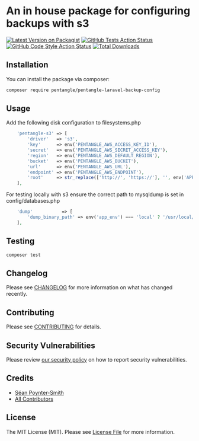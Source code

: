 # An in house package for configuring backups with s3

[![Latest Version on Packagist](https://img.shields.io/packagist/v/pentangle/pentangle_laravel_backup_config.svg?style=flat-square)](https://packagist.org/packages/pentangle/pentangle_laravel_backup_config)
[![GitHub Tests Action Status](https://img.shields.io/github/workflow/status/pentangle/pentangle_laravel_backup_config/run-tests?label=tests)](https://github.com/pentangle/pentangle_laravel_backup_config/actions?query=workflow%3ATests+branch%3Amaster)
[![GitHub Code Style Action Status](https://img.shields.io/github/workflow/status/pentangle/pentangle_laravel_backup_config/Check%20&%20fix%20styling?label=code%20style)](https://github.com/pentangle/pentangle_laravel_backup_config/actions?query=workflow%3A"Check+%26+fix+styling"+branch%3Amaster)
[![Total Downloads](https://img.shields.io/packagist/dt/pentangle/pentangle_laravel_backup_config.svg?style=flat-square)](https://packagist.org/packages/pentangle/pentangle_laravel_backup_config)

## Installation

You can install the package via composer:

```bash
composer require pentangle/pentangle-laravel-backup-config
```

## Usage

Add the following disk configuration to filesystems.php

```php
    'pentangle-s3' => [
        'driver'   => 's3',
        'key'      => env('PENTANGLE_AWS_ACCESS_KEY_ID'),
        'secret'   => env('PENTANGLE_AWS_SECRET_ACCESS_KEY'),
        'region'   => env('PENTANGLE_AWS_DEFAULT_REGION'),
        'bucket'   => env('PENTANGLE_AWS_BUCKET'),
        'url'      => env('PENTANGLE_AWS_URL'),
        'endpoint' => env('PENTANGLE_AWS_ENDPOINT'),
        'root'     => str_replace(['http://', 'https://'], '', env('APP_URL')),
    ],
```

For testing locally with s3 ensure the correct path to mysqldump is set in config/databases.php

```php
    'dump'           => [
        'dump_binary_path' => env('app_env') === 'local' ? '/usr/local/opt/mysql-client/bin' : '/usr/bin',
    ],
```

## Testing

```bash
composer test
```

## Changelog

Please see [CHANGELOG](CHANGELOG.md) for more information on what has changed recently.

## Contributing

Please see [CONTRIBUTING](.github/CONTRIBUTING.md) for details.

## Security Vulnerabilities

Please review [our security policy](../../security/policy) on how to report security vulnerabilities.

## Credits

- [Séan Poynter-Smith](https://github.com/spoyntersmith)
- [All Contributors](../../contributors)

## License

The MIT License (MIT). Please see [License File](LICENSE.md) for more information.
